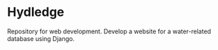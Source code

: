 # Hydledge
Repository for web development. Develop a website for a water-related database using Django.
